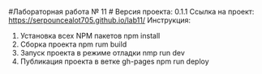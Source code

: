 #Лабораторная работа № 11 #
Версия проекта: 0.1.1
Ссылка на проект: https://serpouncealot705.github.io/lab11/
Инструкция: 
1. Установка всех NPM пакетов npm install
2. Сборка проекта npm rum build
3. Запуск проекта в режиме отладки  nmp run dev
4. Публикация проекта в ветке gh-pages npm run deploy